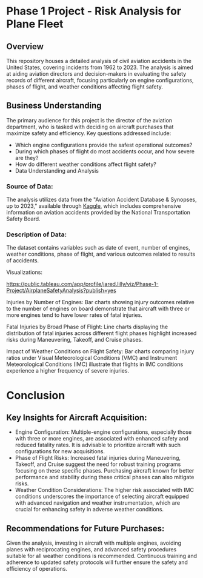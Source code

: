 # Phase 1 Project - Risk Analysis for Plane Fleet
## Overview
This repository houses a detailed analysis of civil aviation accidents in the United States, covering incidents from 1962 to 2023. The analysis is aimed at aiding aviation directors and decision-makers in evaluating the safety records of different aircraft, focusing particularly on engine configurations, phases of flight, and weather conditions affecting flight safety.

## Business Understanding
The primary audience for this project is the director of the aviation department, who is tasked with deciding on aircraft purchases that maximize safety and efficiency. Key questions addressed include:

- Which engine configurations provide the safest operational outcomes?
- During which phases of flight do most accidents occur, and how severe are they?
- How do different weather conditions affect flight safety?
- Data Understanding and Analysis

### Source of Data: 
The analysis utilizes data from the "Aviation Accident Database & Synopses, up to 2023," available through [Kaggle](https://www.kaggle.com/datasets/khsamaha/aviation-accident-database-synopses), which includes comprehensive information on aviation accidents provided by the National Transportation Safety Board.

### Description of Data: 
The dataset contains variables such as date of event, number of engines, weather conditions, phase of flight, and various outcomes related to results of accidents.

Visualizations:

https://public.tableau.com/app/profile/jared.lilly/viz/Phase-1-Project/AirplaneSafetyAnalysis?publish=yes

 Injuries by Number of Engines: Bar charts showing injury outcomes relative to the number of engines on board demonstrate that aircraft with three or more engines tend to have lower rates of fatal injuries.


Fatal Injuries by Broad Phase of Flight: Line charts displaying the distribution of fatal injuries across different flight phases highlight increased risks during Maneuvering, Takeoff, and Cruise phases.
    
Impact of Weather Conditions on Flight Safety: Bar charts comparing injury ratios under Visual Meteorological Conditions (VMC) and Instrument Meteorological Conditions (IMC) illustrate that flights in IMC conditions experience a higher frequency of severe injuries.

# Conclusion
## Key Insights for Aircraft Acquisition:

 * Engine Configuration: Multiple-engine configurations, especially those with three or more engines, are associated with enhanced safety and reduced fatality rates. It is advisable to prioritize aircraft with such configurations for new acquisitions.
 * Phase of Flight Risks: Increased fatal injuries during Maneuvering, Takeoff, and Cruise suggest the need for robust training programs focusing on these specific phases. Purchasing aircraft known for better performance and stability during these critical phases can also mitigate risks.
 * Weather Condition Considerations: The higher risk associated with IMC conditions underscores the importance of selecting aircraft equipped with advanced navigation and weather instrumentation, which are crucial for enhancing safety in adverse weather conditions.

## Recommendations for Future Purchases:

Given the analysis, investing in aircraft with multiple engines, avoiding planes with reciprocating engines, and advanced safety procedures suitable for all weather conditions is recommended. Continuous training and adherence to updated safety protocols will further ensure the safety and efficiency of operations.